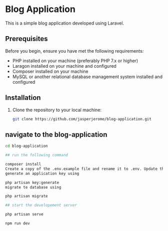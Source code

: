 # Blog Application

This is a simple blog application developed using Laravel.

## Prerequisites

Before you begin, ensure you have met the following requirements:
- PHP installed on your machine (preferably PHP 7.x or higher)
- Laragon installed on your machine and configured
- Composer installed on your machine
- MySQL or another relational database management system installed and configured

## Installation

1. Clone the repository to your local machine:
   ```sh
   git clone https://github.com/jasperjerome/blog-application.git

## navigate to the blog-application
```sh
cd blog-application

## run the following command

composer install
Create a copy of the .env.example file and rename it to .env. Update the database configuration in the .env file
generate an application key using

php artisan key:generate
migrate te database using

php artisan migrate

## start the developement server

php artisan serve

npm run dev

